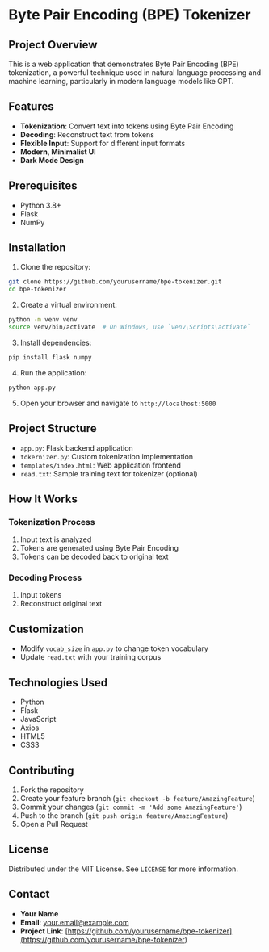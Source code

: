 # Byte Pair Encoding (BPE) Tokenizer

## Project Overview

This is a web application that demonstrates Byte Pair Encoding (BPE) tokenization, a powerful technique used in natural language processing and machine learning, particularly in modern language models like GPT.

## Features

- **Tokenization**: Convert text into tokens using Byte Pair Encoding
- **Decoding**: Reconstruct text from tokens
- **Flexible Input**: Support for different input formats
- **Modern, Minimalist UI**
- **Dark Mode Design**

## Prerequisites

- Python 3.8+
- Flask
- NumPy

## Installation

1. Clone the repository:
```bash
git clone https://github.com/yourusername/bpe-tokenizer.git
cd bpe-tokenizer
```

2. Create a virtual environment:
```bash
python -m venv venv
source venv/bin/activate  # On Windows, use `venv\Scripts\activate`
```

3. Install dependencies:
```bash
pip install flask numpy
```

4. Run the application:
```bash
python app.py
```

5. Open your browser and navigate to `http://localhost:5000`

## Project Structure

- `app.py`: Flask backend application
- `tokernizer.py`: Custom tokenization implementation
- `templates/index.html`: Web application frontend
- `read.txt`: Sample training text for tokenizer (optional)

## How It Works

### Tokenization Process
1. Input text is analyzed
2. Tokens are generated using Byte Pair Encoding
3. Tokens can be decoded back to original text

### Decoding Process
1. Input tokens 
2. Reconstruct original text

## Customization

- Modify `vocab_size` in `app.py` to change token vocabulary
- Update `read.txt` with your training corpus

## Technologies Used

- Python
- Flask
- JavaScript
- Axios
- HTML5
- CSS3

## Contributing

1. Fork the repository
2. Create your feature branch (`git checkout -b feature/AmazingFeature`)
3. Commit your changes (`git commit -m 'Add some AmazingFeature'`)
4. Push to the branch (`git push origin feature/AmazingFeature`)
5. Open a Pull Request

## License

Distributed under the MIT License. See `LICENSE` for more information.

## Contact

- **Your Name**
- **Email**: your.email@example.com
- **Project Link**: [https://github.com/yourusername/bpe-tokenizer](https://github.com/yourusername/bpe-tokenizer)